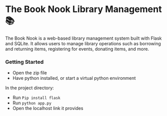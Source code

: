 # The Book Nook Library Management 📚

The Book Nook is a web-based library management system built with Flask and SQLite. It allows users to manage library operations such as borrowing and returning items, registering for events, donating items, and more.

### Getting Started

- Open the zip file
- Have python installed, or start a virtual python environment

In the project directory:

- Run `Pip install flask`
- Run `python app.py`
- Open the localhost link it provides
